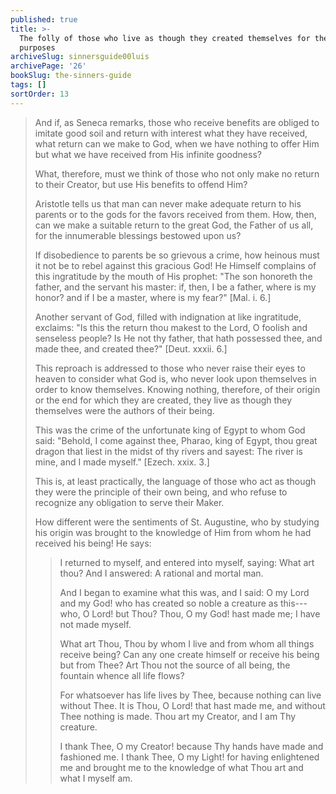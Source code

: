 ```yaml
---
published: true
title: >-
  The folly of those who live as though they created themselves for their own
  purposes
archiveSlug: sinnersguide00luis
archivePage: '26'
bookSlug: the-sinners-guide
tags: []
sortOrder: 13
---
```


> And if, as Seneca remarks, those who receive benefits are obliged to imitate good soil and return with interest what they have received, what return can we make to God, when we have nothing to offer Him but what we have received from His infinite goodness?
>
> What, therefore, must we think of those who not only make no return to their Creator, but use His benefits to offend Him?
>
> Aristotle tells us that man can never make adequate return to his parents or to the gods for the favors received from them. How, then, can we make a suitable return to the great God, the Father of us all, for the innumerable blessings bestowed upon us?
>
> If disobedience to parents be so grievous a crime, how heinous must it not be to rebel against this gracious God! He Himself complains of this ingratitude by the mouth of His prophet: "The son honoreth the father, and the servant his master: if, then, I be a father, where is my honor? and if I be a master, where is my fear?" [Mal. i. 6.]
>
> Another servant of God, filled with indignation at like ingratitude, exclaims: "Is this the return thou makest to the Lord, O foolish and senseless people? Is He not thy father, that hath possessed thee, and made thee, and created thee?" [Deut. xxxii. 6.]
>
> This reproach is addressed to those who never raise their eyes to heaven to consider what God is, who never look upon themselves in order to know themselves. Knowing nothing, therefore, of their origin or the end for which they are created, they live as though they themselves were the authors of their being.
>
> This was the crime of the unfortunate king of Egypt to whom God said: "Behold, I come against thee, Pharao, king of Egypt, thou great dragon that liest in the midst of thy rivers and sayest: The river is mine, and I made myself." [Ezech. xxix. 3.]
>
> This is, at least practically, the language of those who act as though they were the principle of their own being, and who refuse to recognize any obligation to serve their Maker.
>
> How different were the sentiments of St. Augustine, who by studying his origin was brought to the knowledge of Him from whom he had received his being! He says:
>
>> I returned to myself, and entered into myself, saying: What art thou? And I answered: A rational and mortal man.
>>
>> And I began to examine what this was, and I said: O my Lord and my God! who has created so noble a creature as this---who, O Lord! but Thou? Thou, O my God! hast made me; I have not made myself.
>>
>> What art Thou, Thou by whom I live and from whom all things receive being? Can any one create himself or receive his being but from Thee? Art Thou not the source of all being, the fountain whence all life flows?
>>
>> For whatsoever has life lives by Thee, because nothing can live without Thee. It is Thou, O Lord! that hast made me, and without Thee nothing is made. Thou art my Creator, and I am Thy creature.
>>
>> I thank Thee, O my Creator! because Thy hands have made and fashioned me. I thank Thee, O my Light! for having enlightened me and brought me to the knowledge of what Thou art and what I myself am.
